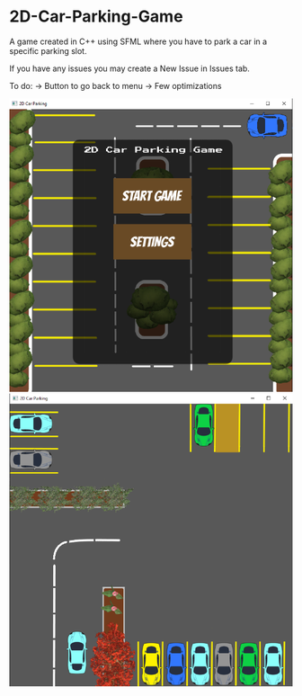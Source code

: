 # 2D-Car-Parking-Game
A game created in C++ using SFML where you have to park a car in a specific parking slot.

If you have any issues you may create a New Issue in Issues tab.

To do:
-> Button to go back to menu
-> Few optimizations

![](menu.png)
![](preview.png)
